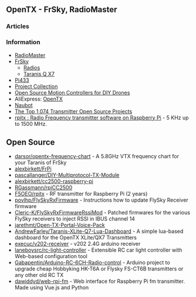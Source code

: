 ## OpenTX - FrSky, RadioMaster


### Articles



### Information
- [RadioMaster](https://www.radiomasterrc.com/)
- [FrSky](https://www.frsky-rc.com)
	- [Radios](http://www.open-tx.org/radios.html)
	- [Taranis Q X7](https://www.frsky-rc.com/product/taranis-q-x7-2/)
- [Pi433](https://www.pi433.de/en.html)
- [Project Collection](https://fjp.at/projects-archive/)
- [Open Source Motion Controllers for DIY Drones](https://hackaday.com/tag/opentx/)
- AliExpress: [OpenTX](https://ko.aliexpress.com/w/wholesale-OpenTX.html)
- [Naubot](https://naubot.com/)
- [The Top 1,074 Transmitter Open Source Projects](https://awesomeopensource.com/projects/transmitter)
- [rpitx : Radio Frequency transmitter software on Raspberry Pi](https://groups.io/g/rpitx) - 5 KHz up to 1500 MHz.


## Open Source
- [darsor/opentx-frequency-chart](https://github.com/darsor/opentx-frequency-chart) - A 5.8GHz VTX frequency chart for your Taranis of FrSky
- [alexbirkett/FrPi](https://github.com/alexbirkett/FrPi)
- [pascallanger/DIY-Multiprotocol-TX-Module](https://github.com/pascallanger/DIY-Multiprotocol-TX-Module)
- [alexbirkett/cc2500-raspberry-pi](https://github.com/alexbirkett/cc2500-raspberry-pi)
- [RGassmann/rpiCC2500](https://github.com/RGassmann/rpiCC2500) 
- [F5OEO/rpitx](https://github.com/F5OEO/rpitx) - RF transmitter for Raspberry Pi (2 years)
- [povlhp/FlySkyRxFirmware](https://github.com/povlhp/FlySkyRxFirmware) - Instructions how to update FlySky Receiver firmware
- [Cleric-K/FlySkyRxFirmwareRssiMod](https://github.com/Cleric-K/FlySkyRxFirmwareRssiMod) - Patched firmwares for the various FlySky receivers to inject RSSI in IBUS channel 14
- [jarethmt/Open-TX-Portal-Voice-Pack](https://github.com/jarethmt/Open-TX-Portal-Voice-Pack)
- [AndrewFarley/Taranis-XLite-Q7-Lua-Dashboard](https://github.com/AndrewFarley/Taranis-XLite-Q7-Lua-Dashboard) - A simple lua-based dashboard for the OpenTX XLite/QX7 Transmitters
- [execuc/v202-receiver](https://github.com/execuc/v202-receiver) - v202 2.4G arduino receiver
- [laneboysrc/rc-light-controller](https://github.com/laneboysrc/rc-light-controller) - Extensible RC car light controller with Web-based configuration tool
- [Gabapentin/Arduino-RC-6CH-Radio-control](https://github.com/Gabapentin/Arduino-RC-6CH-Radio-control) - Arduino project to upgrade cheap Hobbyking HK-T6A or Flysky FS-CT6B transmitters or any other old RC TX
- [dawiddyd/web-rpi-fm](https://github.com/dawiddyd/web-rpi-fm) - Web interface for Raspberry Pi fm transmitter. Made using Vue.js and Python



